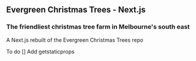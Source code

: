## Evergreen Christmas Trees - Next.js

### The friendliest christmas tree farm in Melbourne's south east

A Next.js rebuilt of the Evergreen Christmas Trees repo

To do
[] Add getstaticprops
